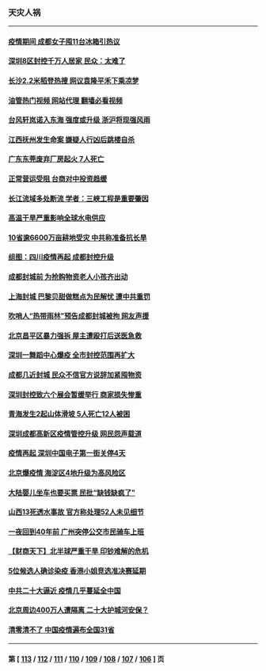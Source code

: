 ### 天灾人祸
---
#### [疫情期间 成都女子囤11台冰箱引热议](../../pages/ncid280/n13816816.md?09041245) 
#### [深圳8区封控千万人居家 民众：太难了](../../pages/ncid280/n13816698.md?09041245) 
#### [长沙2.2米稻登热搜 网议袁隆平禾下乘凉梦](../../pages/ncid280/n13816688.md?09041245) 
#### [油管热门视频 网站代理 翻墙必看视频](http://209.222.30.114:81/youtube.html?09041245)
#### [台风轩岚诺入东海 强度或升级 浙沪将现强风雨](../../pages/ncid280/n13816577.md?09041245) 
#### [江西抚州发生命案 嫌疑人行凶后跳楼自杀](../../pages/ncid280/n13816655.md?09041245) 
#### [广东东莞废弃厂房起火 7人死亡](../../pages/ncid280/n13816543.md?09041245) 
#### [正常营运受阻 台商对中投资趋缓](../../pages/ncid280/n13816456.md?09041245) 
#### [长江流域多处断流 学者：三峡工程是重要肇因](../../pages/ncid280/n13816295.md?09041245) 
#### [高温干旱严重影响全球水电供应](../../pages/ncid280/n13815950.md?09041245) 
#### [10省逾6600万亩耕地受灾 中共称准备抗长旱](../../pages/ncid280/n13815968.md?09041245) 
#### [组图：四川疫情再起 成都封控升级](../../pages/ncid280/n13816046.md?09041245) 
#### [成都封城前 为抢购物资老人小孩齐出动](../../pages/ncid280/n13815858.md?09041245) 
#### [上海封城 巴黎贝甜做糕点为民解忧 遭中共重罚](../../pages/ncid280/n13815676.md?09041245) 
#### [吹哨人“热带雨林”预告成都封城被拘 网友声援](../../pages/ncid280/n13815388.md?09041245) 
#### [北京昌平区暴力强拆 屋主遭殴打后送医急救](../../pages/ncid280/n13815576.md?09041245) 
#### [深圳一舞蹈中心爆疫 全市封控范围再扩大](../../pages/ncid280/n13815419.md?09041245) 
#### [成都几近封城 民众不信官方说辞加紧囤物资](../../pages/ncid280/n13815284.md?09041245) 
#### [深圳封控致六个展会暂缓举行 商家损失惨重](../../pages/ncid280/n13815143.md?09041245) 
#### [青海发生2起山体滑坡 5人死亡12人被困](../../pages/ncid280/n13814999.md?09041245) 
#### [深圳成都高新区疫情管控升级 网民怨声载道](../../pages/ncid280/n13814399.md?09041245) 
#### [疫情再起 深圳中国电子第一街关停4天](../../pages/ncid280/n13814373.md?09041245) 
#### [北京爆疫情 海淀区4地升级为高风险区](../../pages/ncid280/n13814527.md?09041245) 
#### [大陆婴儿坐车也要买票 民批“缺钱缺疯了”](../../pages/ncid280/n13814495.md?09041245) 
#### [山西13死透水事故 官方称处理52人未见细节](../../pages/ncid280/n13814417.md?09041245) 
#### [一夜回到40年前 广州突停公交市民骑车上班](../../pages/ncid280/n13814287.md?09041245) 
#### [【财商天下】北半球严重干旱 印钞难解的危机](../../pages/ncid280/n13814000.md?09041245) 
#### [5位候选人确诊染疫 香港小姐竞选准决赛延期](../../pages/ncid280/n13814005.md?09041245) 
#### [中共二十大逼近 疫情几乎蔓延全中国](../../pages/ncid280/n13813991.md?09041245) 
#### [北京周边400万人遭隔离 二十大护城河安保？](../../pages/ncid280/n13813870.md?09041245) 
#### [清零清不了 中国疫情遍布全国31省](../../pages/ncid280/n13813867.md?09041245) 

---
#### 第 [ [113](./113.md?09041245) / [112](./112.md?09041245) / [111](./111.md?09041245) / [110](./110.md?09041245) / [109](./109.md?09041245) / [108](./108.md?09041245) / [107](./107.md?09041245) / [106](./106.md?09041245) ] 页
